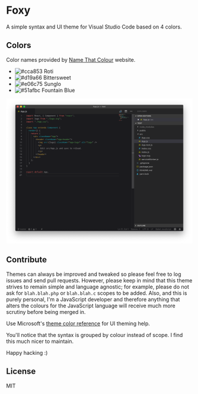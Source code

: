 # Foxy

A simple syntax and UI theme for Visual Studio Code based on 4 colors.

## Colors

Color names provided by [Name That Colour](http://chir.ag/projects/name-that-color/) website.

- ![#cca853](https://placehold.it/15/5c6370/000000?text=+) Roti
- ![#d19a66](https://placehold.it/15/d19a66/000000?text=+) Bittersweet
- ![#e06c75](https://placehold.it/15/e06c75/000000?text=+) Sunglo
- ![#51afbc](https://placehold.it/15/56b6c2/000000?text=+) Fountain Blue

![Foxy VSCODE Theme](/docs/screenshot.png?raw=true)

## Contribute

Themes can always be improved and tweaked so please feel free to log issues and
send pull requests. However, please keep in mind that this theme strives to
remain simple and language agnostic; for example, please do not ask for
`blah.blah.php` or `blah.blah.c` scopes to be added. Also, and this is purely
personal, I'm a JavaScript developer and therefore anything that alters the
colours for the JavaScript language will receive much more scrutiny before being
merged in.

Use Microsoft's
[theme color reference](https://code.visualstudio.com/docs/getstarted/theme-color-reference)
for UI theming help.

You'll notice that the syntax is grouped by colour instead of scope. I find this
much nicer to maintain.

Happy hacking :)

## License

MIT
